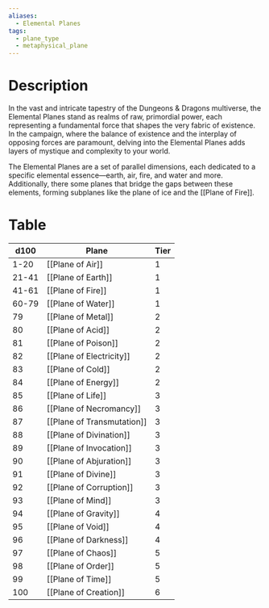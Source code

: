 ```yaml
---
aliases:
  - Elemental Planes
tags:
  - plane_type
  - metaphysical_plane
---
```

# Description
In the vast and intricate tapestry of the Dungeons & Dragons multiverse, the Elemental Planes stand as realms of raw, primordial power, each representing a fundamental force that shapes the very fabric of existence. In the campaign, where the balance of existence and the interplay of opposing forces are paramount, delving into the Elemental Planes adds layers of mystique and complexity to your world.

The Elemental Planes are a set of parallel dimensions, each dedicated to a specific elemental essence—earth, air, fire, and water and more. Additionally, there some planes that bridge the gaps between these elements, forming subplanes like the plane of ice and the [[Plane of Fire]]. 

# Table

| d100  | Plane                      | Tier |
| ----- | -------------------------- | ---- |
| 1-20  | [[Plane of Air]]           | 1    |
| 21-41 | [[Plane of Earth]]         | 1    |
| 41-61 | [[Plane of Fire]]          | 1    |
| 60-79 | [[Plane of Water]]         | 1    |
| 79    | [[Plane of Metal]]         | 2    |
| 80    | [[Plane of Acid]]          | 2    |
| 81    | [[Plane of Poison]]        | 2    |
| 82    | [[Plane of Electricity]]   | 2    |
| 83    | [[Plane of Cold]]          | 2    |
| 84    | [[Plane of Energy]]        | 2    |
| 85    | [[Plane of Life]]          | 3    |
| 86    | [[Plane of Necromancy]]    | 3    |
| 87    | [[Plane of Transmutation]] | 3    |
| 88    | [[Plane of Divination]]    | 3    |
| 89    | [[Plane of Invocation]]    | 3    |
| 90    | [[Plane of Abjuration]]    | 3    |
| 91    | [[Plane of Divine]]        | 3    |
| 92    | [[Plane of Corruption]]    | 3    |
| 93    | [[Plane of Mind]]          | 3    |
| 94    | [[Plane of Gravity]]       | 4    |
| 95    | [[Plane of Void]]          | 4    |
| 96    | [[Plane of Darkness]]      | 4    |
| 97    | [[Plane of Chaos]]         | 5    |
| 98    | [[Plane of Order]]         | 5    |
| 99    | [[Plane of Time]]          | 5    |
| 100   | [[Plane of Creation]]      | 6    |
